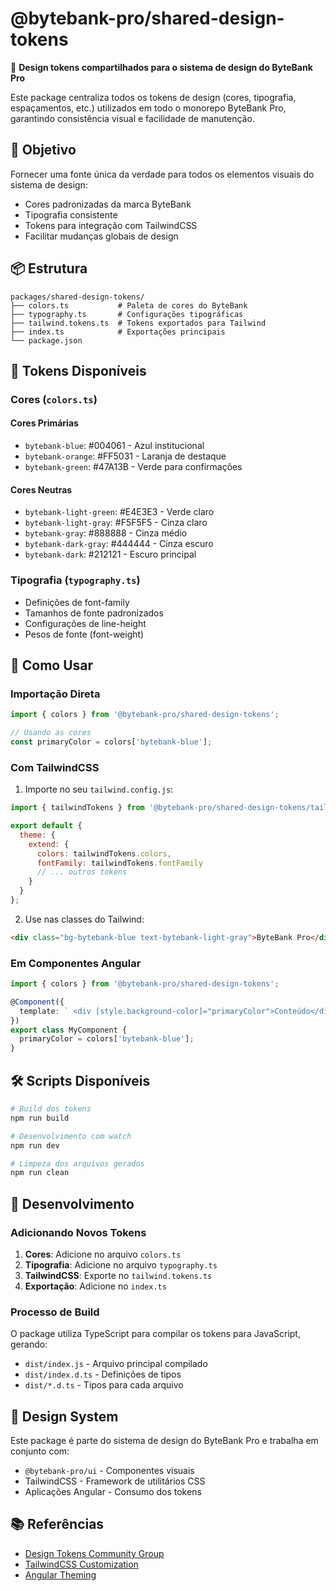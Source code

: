 # @bytebank-pro/shared-design-tokens

🎨 **Design tokens compartilhados para o sistema de design do ByteBank Pro**

Este package centraliza todos os tokens de design (cores, tipografia, espaçamentos, etc.) utilizados em todo o monorepo ByteBank Pro, garantindo consistência visual e facilidade de manutenção.

## 🎯 Objetivo

Fornecer uma fonte única da verdade para todos os elementos visuais do sistema de design:

- Cores padronizadas da marca ByteBank
- Tipografia consistente
- Tokens para integração com TailwindCSS
- Facilitar mudanças globais de design

## 📦 Estrutura

```
packages/shared-design-tokens/
├── colors.ts           # Paleta de cores do ByteBank
├── typography.ts       # Configurações tipográficas
├── tailwind.tokens.ts  # Tokens exportados para Tailwind
├── index.ts            # Exportações principais
└── package.json
```

## 🎨 Tokens Disponíveis

### Cores (`colors.ts`)

#### Cores Primárias

- `bytebank-blue`: #004061 - Azul institucional
- `bytebank-orange`: #FF5031 - Laranja de destaque
- `bytebank-green`: #47A13B - Verde para confirmações

#### Cores Neutras

- `bytebank-light-green`: #E4E3E3 - Verde claro
- `bytebank-light-gray`: #F5F5F5 - Cinza claro
- `bytebank-gray`: #888888 - Cinza médio
- `bytebank-dark-gray`: #444444 - Cinza escuro
- `bytebank-dark`: #212121 - Escuro principal

### Tipografia (`typography.ts`)

- Definições de font-family
- Tamanhos de fonte padronizados
- Configurações de line-height
- Pesos de fonte (font-weight)

## 🚀 Como Usar

### Importação Direta

```typescript
import { colors } from '@bytebank-pro/shared-design-tokens';

// Usando as cores
const primaryColor = colors['bytebank-blue'];
```

### Com TailwindCSS

1. Importe no seu `tailwind.config.js`:

```javascript
import { tailwindTokens } from '@bytebank-pro/shared-design-tokens/tailwind.tokens';

export default {
  theme: {
    extend: {
      colors: tailwindTokens.colors,
      fontFamily: tailwindTokens.fontFamily
      // ... outros tokens
    }
  }
};
```

2. Use nas classes do Tailwind:

```html
<div class="bg-bytebank-blue text-bytebank-light-gray">ByteBank Pro</div>
```

### Em Componentes Angular

```typescript
import { colors } from '@bytebank-pro/shared-design-tokens';

@Component({
  template: ` <div [style.background-color]="primaryColor">Conteúdo</div> `
})
export class MyComponent {
  primaryColor = colors['bytebank-blue'];
}
```

## 🛠️ Scripts Disponíveis

```bash
# Build dos tokens
npm run build

# Desenvolvimento com watch
npm run dev

# Limpeza dos arquivos gerados
npm run clean
```

## 📝 Desenvolvimento

### Adicionando Novos Tokens

1. **Cores**: Adicione no arquivo `colors.ts`
2. **Tipografia**: Adicione no arquivo `typography.ts`
3. **TailwindCSS**: Exporte no `tailwind.tokens.ts`
4. **Exportação**: Adicione no `index.ts`

### Processo de Build

O package utiliza TypeScript para compilar os tokens para JavaScript, gerando:

- `dist/index.js` - Arquivo principal compilado
- `dist/index.d.ts` - Definições de tipos
- `dist/*.d.ts` - Tipos para cada arquivo

## 🎨 Design System

Este package é parte do sistema de design do ByteBank Pro e trabalha em conjunto com:

- `@bytebank-pro/ui` - Componentes visuais
- TailwindCSS - Framework de utilitários CSS
- Aplicações Angular - Consumo dos tokens

## 📚 Referências

- [Design Tokens Community Group](https://design-tokens.github.io/community-group/)
- [TailwindCSS Customization](https://tailwindcss.com/docs/theme)
- [Angular Theming](https://material.angular.io/guide/theming)
